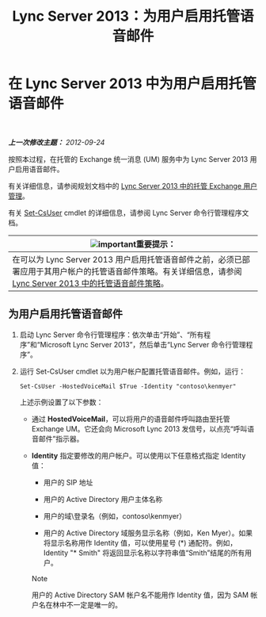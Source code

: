 ﻿---
title: Lync Server 2013：为用户启用托管语音邮件
TOCTitle: 为用户启用托管语音邮件
ms:assetid: fa559f8f-ef99-43a1-b580-9e998b95efb8
ms:mtpsurl: https://technet.microsoft.com/zh-cn/library/Gg413062(v=OCS.15)
ms:contentKeyID: 49314811
ms.date: 05/19/2016
mtps_version: v=OCS.15
ms.translationtype: HT
---

# 在 Lync Server 2013 中为用户启用托管语音邮件

 

_**上一次修改主题：** 2012-09-24_

按照本过程，在托管的 Exchange 统一消息 (UM) 服务中为 Lync Server 2013 用户启用语音邮件。

有关详细信息，请参阅规划文档中的 [Lync Server 2013 中的托管 Exchange 用户管理](lync-server-2013-hosted-exchange-user-management.md)。

有关 [Set-CsUser](https://docs.microsoft.com/en-us/powershell/module/skype/Set-CsUser) cmdlet 的详细信息，请参阅 Lync Server 命令行管理程序文档。

<table>
<thead>
<tr class="header">
<th><img src="images/Gg398794.important(OCS.15).gif" title="important" alt="important" />重要提示：</th>
</tr>
</thead>
<tbody>
<tr class="odd">
<td>在可以为 Lync Server 2013 用户启用托管语音邮件之前，必须已部署应用于其用户帐户的托管语音邮件策略。有关详细信息，请参阅 <a href="lync-server-2013-hosted-voice-mail-policies.md">Lync Server 2013 中的托管语音邮件策略</a>。</td>
</tr>
</tbody>
</table>


## 为用户启用托管语音邮件

1.  启动 Lync Server 命令行管理程序：依次单击“开始”、“所有程序”和“Microsoft Lync Server 2013”，然后单击“Lync Server 命令行管理程序”。

2.  运行 Set-CsUser cmdlet 以为用户帐户配置托管语音邮件。例如，运行：
    
        Set-CsUser -HostedVoiceMail $True -Identity "contoso\kenmyer"
    
    上述示例设置了以下参数：
    
      - 通过 **HostedVoiceMail**，可以将用户的语音邮件呼叫路由至托管 Exchange UM。它还会向 Microsoft Lync 2013 发信号，以点亮“呼叫语音邮件”指示器。
    
      - **Identity** 指定要修改的用户帐户。可以使用以下任意格式指定 Identity 值：
        
          - 用户的 SIP 地址
        
          - 用户的 Active Directory 用户主体名称
        
          - 用户的域\\登录名（例如，contoso\\kenmyer）
        
          - 用户的 Active Directory 域服务显示名称（例如，Ken Myer）。如果将显示名称用作 Identity 值，可以使用星号 (\*) 通配符。例如，Identity "\* Smith" 将返回显示名称以字符串值“Smith”结尾的所有用户。
        
        > [!NOTE]  
		> 用户的 Active Directory SAM 帐户名不能用作 Identity 值，因为 SAM 帐户名在林中不一定是唯一的。
        


